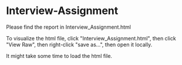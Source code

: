 # Interview-Assignment

Please find the report in Interview_Assignment.html

To visualize the html file, click "Interview_Assignment.html", then click "View Raw", then right-click "save as...", then open it locally.

It might take some time to load the html file.
